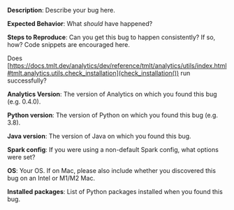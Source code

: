**Description**: Describe your bug here.

**Expected Behavior**: What _should_ have happened?

**Steps to Reproduce**: Can you get this bug to happen consistently? If so, how?
Code snippets are encouraged here.

Does [https://docs.tmlt.dev/analytics/dev/reference/tmlt/analytics/utils/index.html#tmlt.analytics.utils.check_installation](check_installation()) run successfully?

**Analytics Version**: The version of Analytics on which you found this bug (e.g. 0.4.0).

**Python version**: The version of Python on which you found this bug (e.g. 3.8).

**Java version**: The version of Java on which you found this bug.

**Spark config**: If you were using a non-default Spark config, what options were set?

**OS**: Your OS. If on Mac, please also include whether you discovered this bug
on an Intel or M1/M2 Mac.

**Installed packages**: List of Python packages installed when you found this bug.
